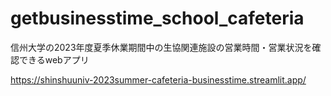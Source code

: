 # getbusinesstime_school_cafeteria

信州大学の2023年度夏季休業期間中の生協関連施設の営業時間・営業状況を確認できるwebアプリ

https://shinshuuniv-2023summer-cafeteria-businesstime.streamlit.app/
